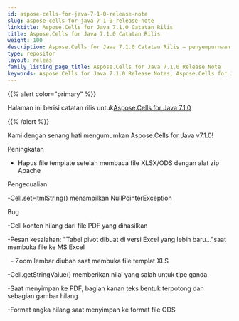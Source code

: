 ```yaml
---
id: aspose-cells-for-java-7-1-0-release-note
slug: aspose-cells-for-java-7-1-0-release-note
linktitle: Aspose.Cells for Java 7.1.0 Catatan Rilis
title: Aspose.Cells for Java 7.1.0 Catatan Rilis
weight: 100
description: Aspose.Cells for Java 7.1.0 Catatan Rilis – penyempurnaan terbaru, fitur baru, dan perbaikan
type: repositor
layout: releas
family_listing_page_title: Aspose.Cells for Java 7.1.0 Release Note
keywords: Aspose.Cells for Java 7.1.0 Release Notes, Aspose.Cells for Java 7.1.0 updates and fixe
---
```

{{% alert color="primary" %}} 

 Halaman ini berisi catatan rilis untuk[Aspose.Cells for Java 7.1.0](https://releases.aspose.com/cells/java/new-releases/aspose.cells-for-java-7.1.0/)

{{% /alert %}} 

 Kami dengan senang hati mengumumkan Aspose.Cells for Java v7.1.0!

 Peningkatan

- Hapus file template setelah membaca file XLSX/ODS dengan alat zip Apache

 Pengecualian

 -Cell.setHtmlString() menampilkan NullPointerException

Bug

 -Cell konten hilang dari file PDF yang dihasilkan

 -Pesan kesalahan: "Tabel pivot dibuat di versi Excel yang lebih baru..."saat membuka file ke MS Excel

` `- Zoom lembar diubah saat membuka file templat XLS

 -Cell.getStringValue() memberikan nilai yang salah untuk tipe ganda

 -Saat menyimpan ke PDF, bagian kanan teks bentuk terpotong dan sebagian gambar hilang

 -Format angka hilang saat menyimpan ke format file ODS
